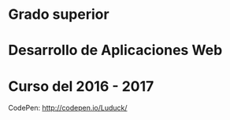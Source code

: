 # Grado superior 
# Desarrollo de Aplicaciones Web
# Curso del 2016 - 2017

CodePen:
  http://codepen.io/Luduck/
